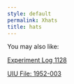 ```yaml
---
style: default
permalink: Xhats
title: hats
---
```

You may also like:

[Experiment Log 1128](http://scp-wiki.net/experiment-log-1128)

[UIU File: 1952-003](http://scp-wiki.net/uiu-file-1952-003)
